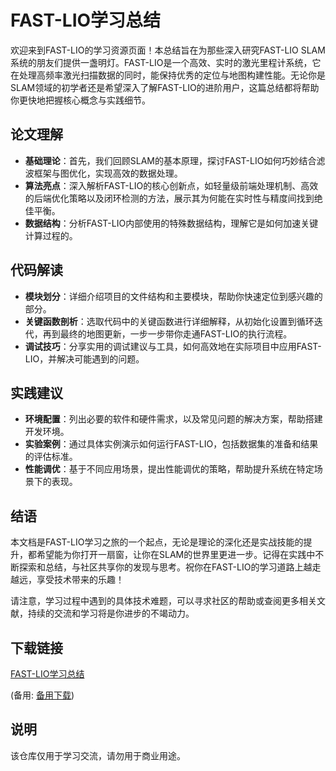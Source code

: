 # FAST-LIO学习总结

欢迎来到FAST-LIO的学习资源页面！本总结旨在为那些深入研究FAST-LIO SLAM系统的朋友们提供一盏明灯。FAST-LIO是一个高效、实时的激光里程计系统，它在处理高频率激光扫描数据的同时，能保持优秀的定位与地图构建性能。无论你是SLAM领域的初学者还是希望深入了解FAST-LIO的进阶用户，这篇总结都将帮助你更快地把握核心概念与实践细节。

## 论文理解

- **基础理论**：首先，我们回顾SLAM的基本原理，探讨FAST-LIO如何巧妙结合滤波框架与图优化，实现高效的数据处理。
- **算法亮点**：深入解析FAST-LIO的核心创新点，如轻量级前端处理机制、高效的后端优化策略以及闭环检测的方法，展示其为何能在实时性与精度间找到绝佳平衡。
- **数据结构**：分析FAST-LIO内部使用的特殊数据结构，理解它是如何加速关键计算过程的。

## 代码解读

- **模块划分**：详细介绍项目的文件结构和主要模块，帮助你快速定位到感兴趣的部分。
- **关键函数剖析**：选取代码中的关键函数进行详细解释，从初始化设置到循环迭代，再到最终的地图更新，一步一步带你走通FAST-LIO的执行流程。
- **调试技巧**：分享实用的调试建议与工具，如何高效地在实际项目中应用FAST-LIO，并解决可能遇到的问题。

## 实践建议

- **环境配置**：列出必要的软件和硬件需求，以及常见问题的解决方案，帮助搭建开发环境。
- **实验案例**：通过具体实例演示如何运行FAST-LIO，包括数据集的准备和结果的评估标准。
- **性能调优**：基于不同应用场景，提出性能调优的策略，帮助提升系统在特定场景下的表现。

## 结语

本文档是FAST-LIO学习之旅的一个起点，无论是理论的深化还是实战技能的提升，都希望能为你打开一扇窗，让你在SLAM的世界里更进一步。记得在实践中不断探索和总结，与社区共享你的发现与思考。祝你在FAST-LIO的学习道路上越走越远，享受技术带来的乐趣！

请注意，学习过程中遇到的具体技术难题，可以寻求社区的帮助或查阅更多相关文献，持续的交流和学习将是你进步的不竭动力。

## 下载链接
[FAST-LIO学习总结](https://pan.quark.cn/s/1837de488f38) 

(备用: [备用下载](https://pan.baidu.com/s/1Na60nkewbCw7njkSxMVyAw?pwd=1234))

## 说明

该仓库仅用于学习交流，请勿用于商业用途。
